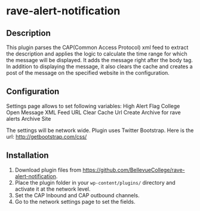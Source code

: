 # rave-alert-notification




## Description
This plugin parses the CAP(Common Access Protocol) xml feed to extract the description and applies the logic to calculate the time range for which the message will be displayed.
It adds the message right after the body tag. In addition to displaying the message, it also clears the cache and creates a post of the message on the specified website in the configuration.


## Configuration
Settings page allows to set following variables:
High Alert Flag
College Open Message
XML Feed URL
Clear Cache Url
Create Archive for rave alerts
Archive Site

The settings will be network wide.
Plugin uses Twitter Bootstrap. Here is the url:
http://getbootstrap.com/css/


## Installation
1. Download plugin files from https://github.com/BellevueCollege/rave-alert-notification.
2. Place the plugin folder in your `wp-content/plugins/` directory and activate it at the network level.
3. Set the CAP Inbound and CAP outbound channels.
4. Go to the network settings page to set the fields.


